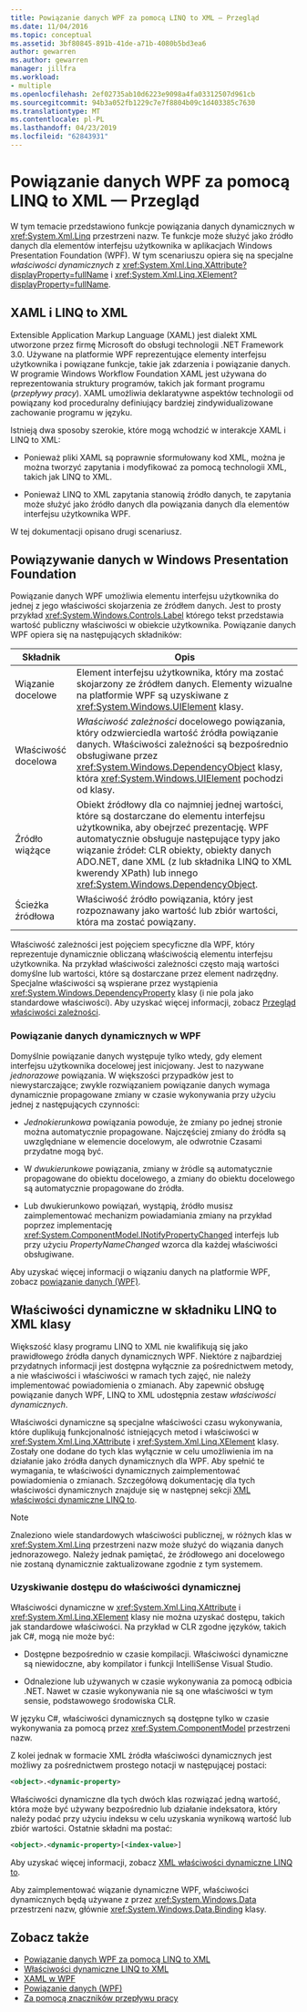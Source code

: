 ```yaml
---
title: Powiązanie danych WPF za pomocą LINQ to XML — Przegląd
ms.date: 11/04/2016
ms.topic: conceptual
ms.assetid: 3bf80845-891b-41de-a71b-4080b5bd3ea6
author: gewarren
ms.author: gewarren
manager: jillfra
ms.workload:
- multiple
ms.openlocfilehash: 2ef02735ab10d6223e9098a4fa03312507d961cb
ms.sourcegitcommit: 94b3a052fb1229c7e7f8804b09c1d403385c7630
ms.translationtype: MT
ms.contentlocale: pl-PL
ms.lasthandoff: 04/23/2019
ms.locfileid: "62843931"
---
```

# <a name="wpf-data-binding-with-linq-to-xml-overview"></a>Powiązanie danych WPF za pomocą LINQ to XML — Przegląd

W tym temacie przedstawiono funkcje powiązania danych dynamicznych w <xref:System.Xml.Linq> przestrzeni nazw. Te funkcje może służyć jako źródło danych dla elementów interfejsu użytkownika w aplikacjach Windows Presentation Foundation (WPF). W tym scenariuszu opiera się na specjalne *właściwości dynamicznych* z <xref:System.Xml.Linq.XAttribute?displayProperty=fullName> i <xref:System.Xml.Linq.XElement?displayProperty=fullName>.

## <a name="xaml-and-linq-to-xml"></a>XAML i LINQ to XML

Extensible Application Markup Language (XAML) jest dialekt XML utworzone przez firmę Microsoft do obsługi technologii .NET Framework 3.0. Używane na platformie WPF reprezentujące elementy interfejsu użytkownika i powiązane funkcje, takie jak zdarzenia i powiązanie danych. W programie Windows Workflow Foundation XAML jest używana do reprezentowania struktury programów, takich jak formant programu (*przepływy pracy*). XAML umożliwia deklaratywne aspektów technologii od powiązany kod proceduralny definiujący bardziej zindywidualizowane zachowanie programu w języku.

Istnieją dwa sposoby szerokie, które mogą wchodzić w interakcje XAML i LINQ to XML:

- Ponieważ pliki XAML są poprawnie sformułowany kod XML, można je można tworzyć zapytania i modyfikować za pomocą technologii XML, takich jak LINQ to XML.

- Ponieważ LINQ to XML zapytania stanowią źródło danych, te zapytania może służyć jako źródło danych dla powiązania danych dla elementów interfejsu użytkownika WPF.

W tej dokumentacji opisano drugi scenariusz.

## <a name="data-binding-in-the-windows-presentation-foundation"></a>Powiązywanie danych w Windows Presentation Foundation

Powiązanie danych WPF umożliwia elementu interfejsu użytkownika do jednej z jego właściwości skojarzenia ze źródłem danych. Jest to prosty przykład <xref:System.Windows.Controls.Label> którego tekst przedstawia wartość publiczny właściwości w obiekcie użytkownika. Powiązanie danych WPF opiera się na następujących składników:

|Składnik|Opis|
|---------------|-----------------|
|Wiązanie docelowe|Element interfejsu użytkownika, który ma zostać skojarzony ze źródłem danych. Elementy wizualne na platformie WPF są uzyskiwane z <xref:System.Windows.UIElement> klasy.|
|Właściwość docelowa|*Właściwość zależności* docelowego powiązania, który odzwierciedla wartość źródła powiązanie danych. Właściwości zależności są bezpośrednio obsługiwane przez <xref:System.Windows.DependencyObject> klasy, która <xref:System.Windows.UIElement> pochodzi od klasy.|
|Źródło wiążące|Obiekt źródłowy dla co najmniej jednej wartości, które są dostarczane do elementu interfejsu użytkownika, aby obejrzeć prezentację. WPF automatycznie obsługuje następujące typy jako wiązanie źródeł: CLR obiekty, obiekty danych ADO.NET, dane XML (z lub składnika LINQ to XML kwerendy XPath) lub innego <xref:System.Windows.DependencyObject>.|
|Ścieżka źródłowa|Właściwość źródło powiązania, który jest rozpoznawany jako wartość lub zbiór wartości, która ma zostać powiązany.|

Właściwość zależności jest pojęciem specyficzne dla WPF, który reprezentuje dynamicznie obliczaną właściwością elementu interfejsu użytkownika. Na przykład właściwości zależności często mają wartości domyślne lub wartości, które są dostarczane przez element nadrzędny. Specjalne właściwości są wspierane przez wystąpienia <xref:System.Windows.DependencyProperty> klasy (i nie pola jako standardowe właściwości). Aby uzyskać więcej informacji, zobacz [Przegląd właściwości zależności](/dotnet/framework/wpf/advanced/dependency-properties-overview).

### <a name="dynamic-data-binding-in-wpf"></a>Powiązanie danych dynamicznych w WPF

Domyślnie powiązanie danych występuje tylko wtedy, gdy element interfejsu użytkownika docelowej jest inicjowany. Jest to nazywane *jednorazowe* powiązania. W większości przypadków jest to niewystarczające; zwykle rozwiązaniem powiązanie danych wymaga dynamicznie propagowane zmiany w czasie wykonywania przy użyciu jednej z następujących czynności:

- *Jednokierunkowa* powiązania powoduje, że zmiany po jednej stronie można automatycznie propagowane. Najczęściej zmiany do źródła są uwzględniane w elemencie docelowym, ale odwrotnie Czasami przydatne mogą być.

- W *dwukierunkowe* powiązania, zmiany w źródle są automatycznie propagowane do obiektu docelowego, a zmiany do obiektu docelowego są automatycznie propagowane do źródła.

- Lub dwukierunkowo powiązań, wystąpią, źródło musisz zaimplementować mechanizm powiadamiania zmiany na przykład poprzez implementację <xref:System.ComponentModel.INotifyPropertyChanged> interfejs lub przy użyciu *PropertyNameChanged* wzorca dla każdej właściwości obsługiwane.

Aby uzyskać więcej informacji o wiązaniu danych na platformie WPF, zobacz [powiązanie danych (WPF)](/dotnet/framework/wpf/data/data-binding-wpf).

## <a name="dynamic-properties-in-linq-to-xml-classes"></a>Właściwości dynamiczne w składniku LINQ to XML klasy

Większość klasy programu LINQ to XML nie kwalifikują się jako prawidłowego źródła danych dynamicznych WPF. Niektóre z najbardziej przydatnych informacji jest dostępna wyłącznie za pośrednictwem metody, a nie właściwości i właściwości w ramach tych zajęć, nie należy implementować powiadomienia o zmianach. Aby zapewnić obsługę powiązanie danych WPF, LINQ to XML udostępnia zestaw *właściwości dynamicznych*.

Właściwości dynamiczne są specjalne właściwości czasu wykonywania, które duplikują funkcjonalność istniejących metod i właściwości w <xref:System.Xml.Linq.XAttribute> i <xref:System.Xml.Linq.XElement> klasy. Zostały one dodane do tych klas wyłącznie w celu umożliwienia im na działanie jako źródła danych dynamicznych dla WPF. Aby spełnić te wymagania, te właściwości dynamicznych zaimplementować powiadomienia o zmianach. Szczegółową dokumentację dla tych właściwości dynamicznych znajduje się w następnej sekcji [XML właściwości dynamiczne LINQ to](../designers/linq-to-xml-dynamic-properties.md).

> [!NOTE]
> Znaleziono wiele standardowych właściwości publicznej, w różnych klas w <xref:System.Xml.Linq> przestrzeni nazw może służyć do wiązania danych jednorazowego. Należy jednak pamiętać, że źródłowego ani docelowego nie zostaną dynamicznie zaktualizowane zgodnie z tym systemem.

### <a name="accessing-dynamic-properties"></a>Uzyskiwanie dostępu do właściwości dynamicznej

Właściwości dynamiczne w <xref:System.Xml.Linq.XAttribute> i <xref:System.Xml.Linq.XElement> klasy nie można uzyskać dostępu, takich jak standardowe właściwości. Na przykład w CLR zgodne języków, takich jak C#, mogą nie może być:

- Dostępne bezpośrednio w czasie kompilacji. Właściwości dynamiczne są niewidoczne, aby kompilator i funkcji IntelliSense Visual Studio.

- Odnalezione lub używanych w czasie wykonywania za pomocą odbicia .NET. Nawet w czasie wykonywania nie są one właściwości w tym sensie, podstawowego środowiska CLR.

W języku C#, właściwości dynamicznych są dostępne tylko w czasie wykonywania za pomocą przez <xref:System.ComponentModel> przestrzeni nazw.

Z kolei jednak w formacie XML źródła właściwości dynamicznych jest możliwy za pośrednictwem prostego notacji w następującej postaci:

```xml
<object>.<dynamic-property>
```

Właściwości dynamiczne dla tych dwóch klas rozwiązać jedną wartość, która może być używany bezpośrednio lub działanie indeksatora, który należy podać przy użyciu indeksu w celu uzyskania wynikową wartość lub zbiór wartości. Ostatnie składni ma postać:

```xml
<object>.<dynamic-property>[<index-value>]
```

Aby uzyskać więcej informacji, zobacz [XML właściwości dynamiczne LINQ to](../designers/linq-to-xml-dynamic-properties.md).

Aby zaimplementować wiązanie dynamiczne WPF, właściwości dynamicznych będą używane z przez <xref:System.Windows.Data> przestrzeni nazw, głównie <xref:System.Windows.Data.Binding> klasy.

## <a name="see-also"></a>Zobacz także

- [Powiązanie danych WPF za pomocą LINQ to XML](../designers/wpf-data-binding-with-linq-to-xml-overview.md)
- [Właściwości dynamiczne LINQ to XML](../designers/linq-to-xml-dynamic-properties.md)
- [XAML w WPF](/dotnet/framework/wpf/advanced/xaml-in-wpf)
- [Powiązanie danych (WPF)](/dotnet/framework/wpf/data/data-binding-wpf)
- [Za pomocą znaczników przepływu pracy](http://go.microsoft.com/fwlink/?LinkId=98685)
